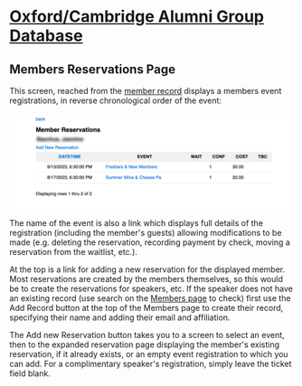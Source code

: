 # [Oxford/Cambridge Alumni Group Database](index.md)

## Members Reservations Page

This screen, reached from the [member record](./member_record.md) displays a members event registrations, in reverse chronological order of the event:

![member reservations](images/member_reservations.png)

The name of the event is also a link which displays full details of the registration (including the member's guests) allowing modifications to be made (e.g. deleting the reservation,  recording payment by check, moving a reservation from the waitlist, etc.).  

At the top is a link for adding a new reservation for the displayed member. Most reservations are created by the members themselves, so this would be to create the reservations for speakers, etc. If the speaker does not have an existing record (use search on the [Members page](members.md) to check) first use the Add Record button at the top of the Members page to create their record, specifying their name and adding their email and affiliation.

The Add new Reservation button takes you to a screen to select an event, then to the expanded reservation page displaying the member's existing reservation, if it already exists, or an empty event registration to which you can add. For a complimentary speaker's registration, simply leave the ticket field blank.
